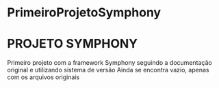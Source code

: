 # PrimeiroProjetoSymphony
PROJETO SYMPHONY
=======================

Primeiro projeto com a framework Symphony seguindo a documentação original e utilizando sistema de versão
Ainda se encontra vazio, apenas com os arquivos originais
